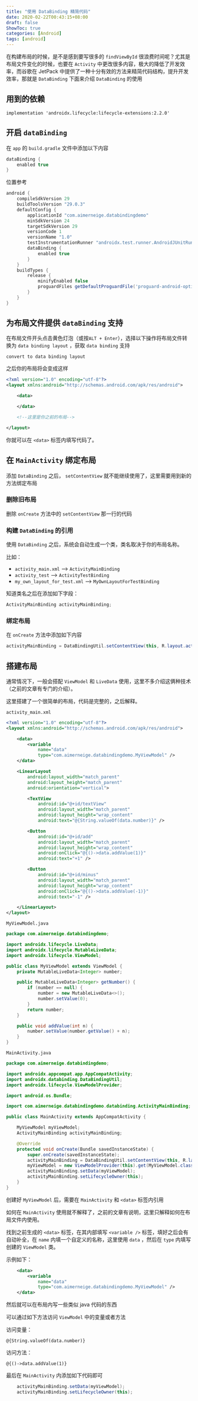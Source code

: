 ```yaml
---
title: "使用 DataBinding 精简代码"
date: 2020-02-22T00:43:15+08:00
draft: false
ShowToc: true
categories: [Android]
tags: [android]
---
```


在构建布局的时候，是不是感到要写很多的 `findViewById` 很浪费时间呢？尤其是布局文件变化的时候，也要在 `Activity` 中更改很多内容，极大的降低了开发效率，而谷歌在 JetPack 中提供了一种十分有效的方法来精简代码结构，提升开发效率，那就是 `DataBinding` 下面来介绍 `DataBinding` 的使用

## 用到的依赖

`implementation 'androidx.lifecycle:lifecycle-extensions:2.2.0'`

## 开启 `dataBinding`

在 `app` 的 `build.gradle` 文件中添加以下内容

```gradle
dataBinding {
    enabled true
}
```

位置参考

```gradle
android {
    compileSdkVersion 29
    buildToolsVersion "29.0.3"
    defaultConfig {
        applicationId "com.aimerneige.databindingdemo"
        minSdkVersion 24
        targetSdkVersion 29
        versionCode 1
        versionName "1.0"
        testInstrumentationRunner "androidx.test.runner.AndroidJUnitRunner"
        dataBinding {
            enabled true
        }
    }
    buildTypes {
        release {
            minifyEnabled false
            proguardFiles getDefaultProguardFile('proguard-android-optimize.txt'), 'proguard-rules.pro'
        }
    }
}
```

## 为布局文件提供 `dataBinding` 支持

在布局文件开头点击黄色灯泡（或按`ALT + Enter`），选择以下操作将布局文件转换为 `data binding layout` ，获取 `data binding` 支持

`convert to data binding layout`

之后你的布局将会变成这样

```xml
<?xml version="1.0" encoding="utf-8"?>
<layout xmlns:android="http://schemas.android.com/apk/res/android">

    <data>

    </data>

    <!--这里是你之前的布局-->

</layout>
```

你就可以在 `<data>` 标签内填写代码了。

## 在 `MainActivity` 绑定布局

添加 `DataBinding` 之后， `setContentView` 就不能继续使用了，这里需要用到新的方法绑定布局

### 删除旧布局

删除 `onCreate` 方法中的 `setContentView` 那一行的代码

### 构建 `DataBinding` 的引用

使用 `DataBinding` 之后，系统会自动生成一个类，类名取决于你的布局名称。

比如：

- `activity_main.xml` --> `ActivityMainBinding`
- `activity_test` --> `ActivityTestBinding`
- `my_own_layout_for_test.xml` --> `MyOwnLayoutForTestBinding`

知道类名之后在添加如下字段：

```java
ActivityMainBinding activityMainBinding;
```

### 绑定布局

在 `onCreate` 方法中添加如下内容

```java
activityMainBinding = DataBindingUtil.setContentView(this, R.layout.activity_main);
```

## 搭建布局

通常情况下，一般会搭配 `ViewModel` 和 `LiveData` 使用，这里不多介绍这俩种技术（之前的文章有专门的介绍）。

这里搭建了一个很简单的布局，代码是完整的，之后解释。

`activity_main.xml`

```xml
<?xml version="1.0" encoding="utf-8"?>
<layout xmlns:android="http://schemas.android.com/apk/res/android">

    <data>
        <variable
            name="data"
            type="com.aimerneige.databindingdemo.MyViewModel" />
    </data>

    <LinearLayout
        android:layout_width="match_parent"
        android:layout_height="match_parent"
        android:orientation="vertical">

        <TextView
            android:id="@+id/textView"
            android:layout_width="match_parent"
            android:layout_height="wrap_content"
            android:text="@{String.valueOf(data.number)}" />

        <Button
            android:id="@+id/add"
            android:layout_width="match_parent"
            android:layout_height="wrap_content"
            android:onClick="@{()->data.addValue(1)}"
            android:text="+1" />

        <Button
            android:id="@+id/minus"
            android:layout_width="match_parent"
            android:layout_height="wrap_content"
            android:onClick="@{()->data.addValue(-1)}"
            android:text="-1" />

    </LinearLayout>
</layout>
```

`MyViewModel.java`

```java
package com.aimerneige.databindingdemo;

import androidx.lifecycle.LiveData;
import androidx.lifecycle.MutableLiveData;
import androidx.lifecycle.ViewModel;

public class MyViewModel extends ViewModel {
    private MutableLiveData<Integer> number;

    public MutableLiveData<Integer> getNumber() {
        if (number == null) {
            number = new MutableLiveData<>();
            number.setValue(0);
        }
        return number;
    }

    public void addValue(int n) {
        number.setValue(number.getValue() + n);
    }
}
```

`MainActivity.java`

```java
package com.aimerneige.databindingdemo;

import androidx.appcompat.app.AppCompatActivity;
import androidx.databinding.DataBindingUtil;
import androidx.lifecycle.ViewModelProvider;

import android.os.Bundle;

import com.aimerneige.databindingdemo.databinding.ActivityMainBinding;

public class MainActivity extends AppCompatActivity {

    MyViewModel myViewModel;
    ActivityMainBinding activityMainBinding;

    @Override
    protected void onCreate(Bundle savedInstanceState) {
        super.onCreate(savedInstanceState);
        activityMainBinding = DataBindingUtil.setContentView(this, R.layout.activity_main);
        myViewModel = new ViewModelProvider(this).get(MyViewModel.class);
        activityMainBinding.setData(myViewModel);
        activityMainBinding.setLifecycleOwner(this);
    }
}
```

创建好 `MyViewModel` 后，需要在 `MainActivity` 和 `<data>` 标签内引用

如何在 `MainActivity` 使用就不解释了，之前的文章有说明，这里只解释如何在布局文件内使用。

找到之前生成的 `<data>` 标签，在其内部填写 `<variable />` 标签，填好之后会有自动补全，在 `name` 内填一个自定义的名称，这里使用 `data` ，然后在 `type` 内填写创建的 `ViewModel` 类。

示例如下：

```xml
    <data>
        <variable
            name="data"
            type="com.aimerneige.databindingdemo.MyViewModel" />
    </data>
```

然后就可以在布局内写一些类似 java 代码的东西

可以通过如下方法访问 `ViewModel` 中的变量或者方法

访问变量：

`@{String.valueOf(data.number)}`

访问方法：

`@{()->data.addValue(1)}`

最后在 `MainActivity` 内添加如下代码即可

```java
    activityMainBinding.setData(myViewModel);
    activityMainBinding.setLifecycleOwner(this);
```
